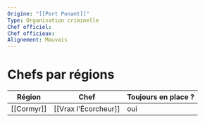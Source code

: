 ```yaml
---
Origine: "[[Port Ponant]]"
Type: Organisation criminelle
Chef officiel: 
Chef officieux: 
Alignement: Mauvais
---
```

# Chefs par régions

| Région     | Chef                 | Toujours en place ? |
| ---------- | -------------------- | ------------------- |
| [[Cormyr]] | [[Vrax l'Écorcheur]] | oui                 |
